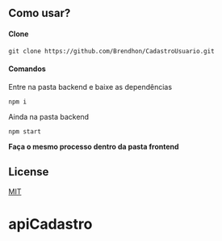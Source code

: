## Como usar?

#### Clone
```
git clone https://github.com/Brendhon/CadastroUsuario.git
```
#### Comandos
Entre na pasta backend e baixe as dependências
```
npm i
```
Ainda na pasta backend
```
npm start
```
**Faça o mesmo processo dentro da pasta frontend**

## License
[MIT](https://choosealicense.com/licenses/mit/)
# apiCadastro
